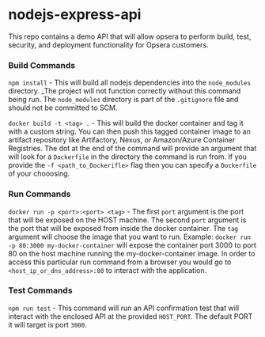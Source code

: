 # nodejs-express-api
This repo contains a demo API that will allow opsera to perform build, test, security, and deployment functionality for Opsera customers.

### Build Commands
`npm install` - This will build all nodejs dependencies into the `node_modules` directory. _The project will not function correctly without this command being run. The `node_modules` directory is part of the `.gitignore` file and should not be committed to SCM.

`docker build -t <tag> .` - This will build the docker container and tag it with a custom string. You can then push this tagged container image to an artifact repository like Artifactory, Nexus, or Amazon/Azure Container Registries. The dot at the end of the command will provide an argument that will look for a `Dockerfile` in the directory the command is run from.  If you provide the `-f <path_to_Dockerifle>` flag then you can specify a `Dockerfile` of your chooosing.

### Run Commands
`docker run -p <port>:<port> <tag>` - The first `port` argument is the port that will be exposed on the HOST machine. The second `port` argument is the port that will be exposed from inside the docker container. The `tag` argument will choose the image that you want to run.
Example: `docker run -p 80:3000 my-docker-container` will expose the container port 3000 to port 80 on the host machine running the my-docker-container image.  In order to access this particular run command from a browser you would go to `<host_ip_or_dns_address>:80` to interact with the application.

### Test Commands
`npm run test` - This command will run an API confirmation test that will interact with the enclosed API at the provided `HOST_PORT`. The default PORT it will target is port `3000`.